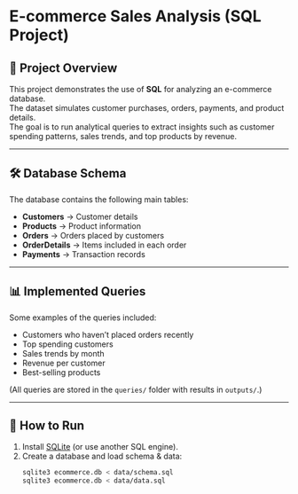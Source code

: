 # E-commerce Sales Analysis (SQL Project)

## 📌 Project Overview
This project demonstrates the use of **SQL** for analyzing an e-commerce database.  
The dataset simulates customer purchases, orders, payments, and product details.  
The goal is to run analytical queries to extract insights such as customer spending patterns, sales trends, and top products by revenue.

---

## 🛠️ Database Schema
The database contains the following main tables:

- **Customers** → Customer details  
- **Products** → Product information  
- **Orders** → Orders placed by customers  
- **OrderDetails** → Items included in each order  
- **Payments** → Transaction records  

---

## 📊 Implemented Queries
Some examples of the queries included:
- Customers who haven’t placed orders recently  
- Top spending customers  
- Sales trends by month  
- Revenue per customer  
- Best-selling products  

(All queries are stored in the `queries/` folder with results in `outputs/`.)

---

## 🚀 How to Run
1. Install [SQLite](https://www.sqlite.org/download.html) (or use another SQL engine).  
2. Create a database and load schema & data:
   ```bash
   sqlite3 ecommerce.db < data/schema.sql
   sqlite3 ecommerce.db < data/data.sql

